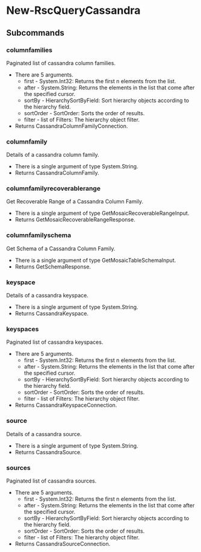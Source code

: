 # New-RscQueryCassandra
## Subcommands
### columnfamilies
Paginated list of cassandra column families.

- There are 5 arguments.
    - first - System.Int32: Returns the first n elements from the list.
    - after - System.String: Returns the elements in the list that come after the specified cursor.
    - sortBy - HierarchySortByField: Sort hierarchy objects according to the hierarchy field.
    - sortOrder - SortOrder: Sorts the order of results.
    - filter - list of Filters: The hierarchy object filter.
- Returns CassandraColumnFamilyConnection.
### columnfamily
Details of a cassandra column family.

- There is a single argument of type System.String.
- Returns CassandraColumnFamily.
### columnfamilyrecoverablerange
Get Recoverable Range of a Cassandra Column Family.

- There is a single argument of type GetMosaicRecoverableRangeInput.
- Returns GetMosaicRecoverableRangeResponse.
### columnfamilyschema
Get Schema of a Cassandra Column Family.

- There is a single argument of type GetMosaicTableSchemaInput.
- Returns GetSchemaResponse.
### keyspace
Details of a cassandra keyspace.

- There is a single argument of type System.String.
- Returns CassandraKeyspace.
### keyspaces
Paginated list of cassandra keyspaces.

- There are 5 arguments.
    - first - System.Int32: Returns the first n elements from the list.
    - after - System.String: Returns the elements in the list that come after the specified cursor.
    - sortBy - HierarchySortByField: Sort hierarchy objects according to the hierarchy field.
    - sortOrder - SortOrder: Sorts the order of results.
    - filter - list of Filters: The hierarchy object filter.
- Returns CassandraKeyspaceConnection.
### source
Details of a cassandra source.

- There is a single argument of type System.String.
- Returns CassandraSource.
### sources
Paginated list of cassandra sources.

- There are 5 arguments.
    - first - System.Int32: Returns the first n elements from the list.
    - after - System.String: Returns the elements in the list that come after the specified cursor.
    - sortBy - HierarchySortByField: Sort hierarchy objects according to the hierarchy field.
    - sortOrder - SortOrder: Sorts the order of results.
    - filter - list of Filters: The hierarchy object filter.
- Returns CassandraSourceConnection.
